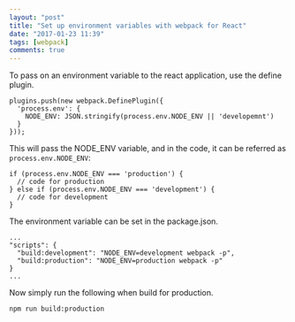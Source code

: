 ```yaml
---
layout: "post"
title: "Set up environment variables with webpack for React"
date: "2017-01-23 11:39"
tags: [webpack]
comments: true
---
```


To pass on an environment variable to the react application, use the define plugin.

```
plugins.push(new webpack.DefinePlugin({
  'process.env': {
    NODE_ENV: JSON.stringify(process.env.NODE_ENV || 'developemnt')
  }
}));
```

This will pass the NODE_ENV variable, and in the code, it can be referred as `process.env.NODE_ENV`:

```
if (process.env.NODE_ENV === 'production') {
  // code for production
} else if (process.env.NODE_ENV === 'development') {
  // code for development
}
```

<!-- more -->

The environment variable can be set in the package.json.

```
...
"scripts": {
  "build:development": "NODE_ENV=development webpack -p",
  "build:production": "NODE_ENV=production webpack -p"
}
...
```

Now simply run the following when build for production.
```
npm run build:production
```
